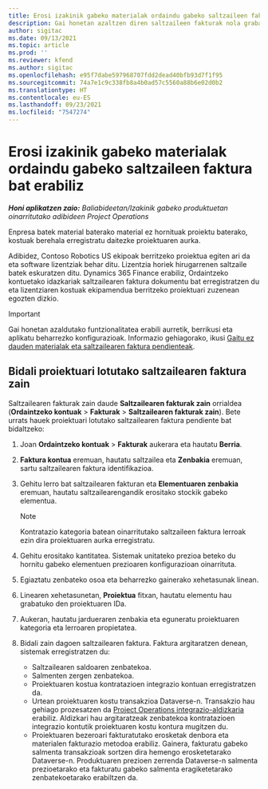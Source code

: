 ```yaml
---
title: Erosi izakinik gabeko materialak ordaindu gabeko saltzaileen faktura bat erabiliz
description: Gai honetan azaltzen diren saltzaileen fakturak nola grabatu azaltzen da.
author: sigitac
ms.date: 09/13/2021
ms.topic: article
ms.prod: ''
ms.reviewer: kfend
ms.author: sigitac
ms.openlocfilehash: e95f7dabe597968707fdd2dead40bfb93d7f1f95
ms.sourcegitcommit: 74a7e1c9c338fb8a4b0ad57c5560a88b6e02d0b2
ms.translationtype: HT
ms.contentlocale: eu-ES
ms.lasthandoff: 09/23/2021
ms.locfileid: "7547274"
---
```

# <a name="purchase-non-stocked-materials-using-a-pending-vendor-invoice"></a>Erosi izakinik gabeko materialak ordaindu gabeko saltzaileen faktura bat erabiliz

_**Honi aplikatzen zaio:** Baliabideetan/Izakinik gabeko produktuetan oinarritutako adibideen Project Operations_

Enpresa batek material baterako material ez hornituak proiektu baterako, kostuak berehala erregistratu daitezke proiektuaren aurka. 

Adibidez, Contoso Robotics US ekipoak berritzeko proiektua egiten ari da eta software lizentziak behar ditu. Lizentzia horiek hirugarrenen saltzaile batek eskuratzen ditu.  Dynamics 365 Finance erabiliz, Ordaintzeko kontuetako idazkariak saltzailearen faktura dokumentu bat erregistratzen du eta lizentziaren kostuak ekipamendua berritzeko proiektuari zuzenean egozten dizkio. 

> [!IMPORTANT]
> Gai honetan azaldutako funtzionalitatea erabili aurretik, berrikusi eta aplikatu beharrezko konfigurazioak. Informazio gehiagorako, ikusi [Gaitu ez dauden materialak eta saltzailearen faktura pendienteak](configure-materials-nonstocked.md). 

## <a name="post-a-project-related-pending-vendor-invoice"></a>Bidali proiektuari lotutako saltzailearen faktura zain 

Saltzailearen fakturak zain daude **Saltzailearen fakturak zain** orrialdea (**Ordaintzeko kontuak** > **Fakturak** > **Saltzailearen fakturak zain**). Bete urrats hauek proiektuari lotutako saltzailearen faktura pendiente bat bidaltzeko:

1. Joan **Ordaintzeko kontuak** > **Fakturak** aukerara eta hautatu **Berria**. 
2. **Faktura kontua** eremuan, hautatu saltzailea eta **Zenbakia** eremuan, sartu saltzailearen faktura identifikazioa.
3. Gehitu lerro bat saltzailearen fakturan eta **Elementuaren zenbakia** eremuan, hautatu saltzailearengandik erositako stockik gabeko elementua. 

    > [!NOTE]
    > Kontratazio kategoria batean oinarritutako saltzaileen faktura lerroak ezin dira proiektuaren aurka erregistratu. 
    
5. Gehitu erositako kantitatea. Sistemak unitateko prezioa beteko du hornitu gabeko elementuen prezioaren konfigurazioan oinarrituta. 
6. Egiaztatu zenbateko osoa eta beharrezko gainerako xehetasunak linean.
7. Linearen xehetasunetan, **Proiektua** fitxan, hautatu elementu hau grabatuko den proiektuaren IDa.
8. Aukeran, hautatu jardueraren zenbakia eta eguneratu proiektuaren kategoria eta lerroaren propietatea.
9. Bidali zain dagoen saltzailearen faktura. Faktura argitaratzen denean, sistemak erregistratzen du:
    
    - Saltzailearen saldoaren zenbatekoa.
    - Salmenten zergen zenbatekoa.
    - Proiektuaren kostua kontratazioen integrazio kontuan erregistratzen da.
    - Urtean proiektuaren kostu transakzioa Dataverse-n.  Transakzio hau gehiago prozesatzen da [Project Operations integrazio-aldizkaria](../project-accounting/project-operations-integration-journal.md) erabiliz. Aldizkari hau argitaratzeak zenbatekoa kontratazioen integrazio kontutik proiektuaren kostu kontura mugitzen du. 
    - Proiektuaren bezeroari fakturatutako erosketak denbora eta materialen fakturazio metodoa erabiliz. Gainera, fakturatu gabeko salmenta transakzioak sortzen dira hemengo erosketetarako Dataverse-n. Produktuaren prezioen zerrenda Dataverse-n salmenta prezioetarako eta fakturatu gabeko salmenta eragiketetarako zenbatekoetarako erabiltzen da.
